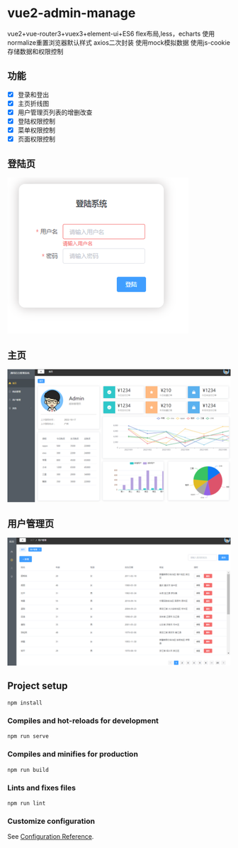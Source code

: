 # vue2-admin-manage

vue2+vue-router3+vuex3+element-ui+ES6
flex布局,less，echarts 
使用normalize重置浏览器默认样式
axios二次封装
使用mock模拟数据
使用js-cookie存储数据和权限控制

## 功能
- [x] 登录和登出
- [x] 主页折线图
- [x] 用户管理页列表的增删改查
- [x] 登陆权限控制
- [x] 菜单权限控制
- [x] 页面权限控制

## 登陆页
![login](https://github.com/Purelangzi/vue2-admin-manage/blob/main/%E7%99%BB%E9%99%86.PNG)
## 主页
![home](https://github.com/Purelangzi/vue2-admin-manage/blob/main/%E4%B8%BB%E9%A1%B5.PNG)
## 用户管理页
![user](https://github.com/Purelangzi/vue2-admin-manage/blob/main/%E7%94%A8%E6%88%B7%E7%AE%A1%E7%90%86-%E5%A2%9E%E5%88%A0%E6%94%B9%E6%9F%A5.PNG)





## Project setup
```
npm install
```

### Compiles and hot-reloads for development
```
npm run serve
```

### Compiles and minifies for production
```
npm run build
```

### Lints and fixes files
```
npm run lint
```

### Customize configuration
See [Configuration Reference](https://cli.vuejs.org/config/).
